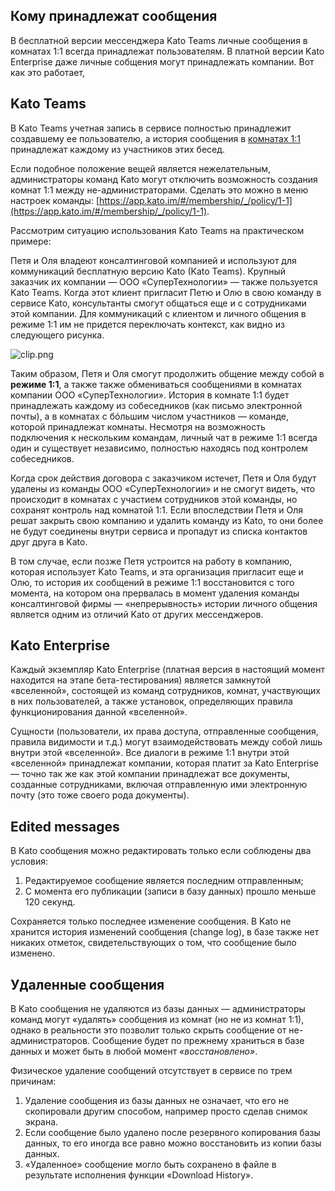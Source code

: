 ## Кому принадлежат сообщения

В бесплатной версии мессенджера Kato Teams личные сообщения в комнатах 1:1 всегда принадлежат пользователям. В платной версии Kato Enterprise даже личные собщения могут принадлежать компании. Вот как это работает,

## Kato Teams
В Kato Teams учетная запись в сервисе полностью принадлежит создавшему ее пользователю, а история сообщения в [комнатах 1:1](https://kato.im/articles/ru/room-types/) принадлежат каждому из участников этих бесед.

Если подобное положение вещей является нежелательным, администраторы команд Kato могут отключить возможность создания комнат 1:1 между не-администраторами. Сделать это можно в меню настроек команды: [https://app.kato.im/#/membership/_/policy/1-1](https://app.kato.im/#/membership/_/policy/1-1).

Рассмотрим ситуацию использования Kato Teams на практическом примере:

Петя и Оля владеют консалтинговой компанией и используют для коммуникаций бесплатную версию Kato (Kato Teams). Крупный заказчик их компании — ООО «СуперТехнологии» — также пользуется Kato Teams. Когда этот клиент пригласит Петю и Олю в свою команду в сервисе Kato, консультанты смогут общаться еще и с сотрудниками этой компании. Для коммуникаций с клиентом и личного общения в режиме 1:1 им не придется переключать контекст, как видно из следующего рисунка. 

![clip.png](http://habrastorage.org/getpro/habr/post_images/cba/41f/389/cba41f389e63c326a90844ce867b6fae.png)

Таким образом, Петя и Оля смогут продолжить общение между собой в **режиме 1:1**, а также также обмениваться сообщениями в комнатах компании ООО «СуперТехнологии». История в комнате 1:1 будет принадлежать каждому из собеседников (как письмо электронной почты), а в комнатах с бóльшим числом участников — команде, которой принадлежат комнаты. Несмотря на возможность подключения к нескольким командам, личный чат в режиме 1:1 всегда один и существует независимо, полностью находясь под контролем собеседников.  

Когда срок действия договора с заказчиком истечет, Петя и Оля будут удалены из команды ООО «СуперТехнологии» и не смогут видеть, что происходит в комнатах с участием сотрудников этой команды, но сохранят контроль над комнатой 1:1. Если впоследствии Петя и Оля решат закрыть свою компанию и удалить команду из Kato, то они более не будут соединены внутри сервиса и пропадут из списка контактов друг друга в Kato.

В том случае, если позже Петя устроится на работу в компанию, которая использует Kato Teams, и эта организация пригласит еще и Олю, то история их сообщений в режиме 1:1 восстановится с того момента, на котором она прервалась в момент удаления команды консалтинговой фирмы — «непрерывность» истории личного общения является одним из отличий Kato от других мессенджеров.

## Kato Enterprise
Каждый экземпляр Kato Enterprise (платная версия в настоящий момент находится на этапе бета-тестирования) является замкнутой «вселенной», состоящей из команд сотрудников, комнат, участвующих в них пользователей, а также установок, определяющих правила функционирования данной «вселенной». 

Сущности (пользователи, их права доступа, отправленные сообщения, правила видимости и т.д.) могут взаимодействовать между собой лишь внутри этой «вселенной». Все диалоги в режиме 1:1 внутри этой «вселенной» принадлежат компании, которая платит за Kato Enterprise — точно так же как этой компании принадлежат все документы, созданные сотрудниками, включая отправленную ими электронную почту (это тоже своего рода документы).

## Edited messages
В Kato сообщения можно редактировать только если соблюдены два условия:

1.  Редактируемое сообщение является последним отправленным;
2.  С момента его публикации (записи в базу данных) прошло меньше 120 секунд.

Сохраняется только последнее изменение сообщения. В Kato не хранится история изменений сообщения (change log), в базе также нет никаких отметок, свидетельствующих о том, что сообщение было изменено. 

## Удаленные сообщения
В Kato сообщения не удаляются из базы данных — администраторы команд могут «удалять» сообщения из комнат (но не из комнат 1:1), однако в реальности это позволит только скрыть сообщение от не-администраторов. Сообщение будет по прежнему храниться в базе данных и может быть в любой момент _«восстановлено»_.

Физическое удаление сообщений отсутствует в сервисе по трем причинам:

1.  Удаление сообщения из базы данных не означает, что его не скопировали другим способом, например просто сделав снимок экрана.
2.  Если сообщение было удалено после резервного копирования базы данных, то его иногда все равно можно восстановить из копии базы данных.
3.  «Удаленное» сообщение могло быть сохранено в файле в результате исполнения функции «Download History».
